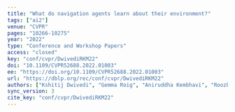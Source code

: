 ```yaml
---
title: "What do navigation agents learn about their environment?"
tags: ["ai2"]
venue: "CVPR"
pages: "10266-10275"
year: "2022"
type: "Conference and Workshop Papers"
access: "closed"
key: "conf/cvpr/DwivediRKM22"
doi: "10.1109/CVPR52688.2022.01003"
ee: "https://doi.org/10.1109/CVPR52688.2022.01003"
url: "https://dblp.org/rec/conf/cvpr/DwivediRKM22"
authors: ["Kshitij Dwivedi", "Gemma Roig", "Aniruddha Kembhavi", "Roozbeh Mottaghi"]
sync_version: 3
cite_key: "conf/cvpr/DwivediRKM22"
---
```

